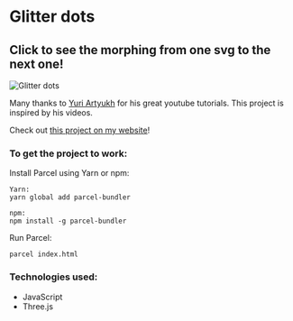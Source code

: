 # Glitter dots
## Click to see the morphing from one svg to the next one!
![Glitter dots](/preview/glitter_dots_preview_512.gif)

Many thanks to [Yuri Artyukh](https://www.youtube.com/user/flintyara) for his great youtube tutorials. This project is inspired by his videos.

Check out [ this project on my website](https://ivanna.sevkovych.com/portfolio_codes_morphoDots.html)!

### To get the project to work:
Install Parcel using Yarn or npm:
```
Yarn:
yarn global add parcel-bundler
```
 
```
npm:
npm install -g parcel-bundler
```

Run Parcel: 
```
parcel index.html
```
### Technologies used:
- JavaScript
- Three.js

